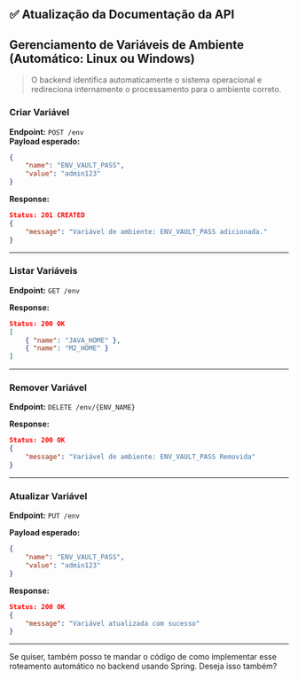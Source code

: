 ## ✅ Atualização da Documentação da API

## Gerenciamento de Variáveis de Ambiente (Automático: Linux ou Windows)

> O backend identifica automaticamente o sistema operacional e redireciona internamente o processamento para o ambiente correto.

### Criar Variável  
**Endpoint:** `POST /env`  
**Payload esperado:**
```json
{
    "name": "ENV_VAULT_PASS",
    "value": "admin123"
}
```

**Response:**
```json
Status: 201 CREATED
{
    "message": "Variável de ambiente: ENV_VAULT_PASS adicionada."
}
```

---

### Listar Variáveis  
**Endpoint:** `GET /env`

**Response:**
```json
Status: 200 OK
[
    { "name": "JAVA_HOME" },
    { "name": "M2_HOME" }
]
```

---

### Remover Variável  
**Endpoint:** `DELETE /env/{ENV_NAME}`

**Response:**
```json
Status: 200 OK
{
    "message": "Variável de ambiente: ENV_VAULT_PASS Removida"
}
```

---

### Atualizar Variável  
**Endpoint:** `PUT /env`

**Payload esperado:**
```json
{
    "name": "ENV_VAULT_PASS",
    "value": "admin123"
}
```

**Response:**
```json
Status: 200 OK
{
    "message": "Variável atualizada com sucesso"
}
```

---

Se quiser, também posso te mandar o código de como implementar esse roteamento automático no backend usando Spring. Deseja isso também?
